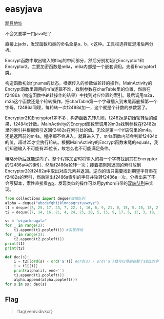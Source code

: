 # easyjava

[题目地址](https://adworld.xctf.org.cn/challenges/details?hash=3b8d4e97-25c9-46c8-ab8f-ade1eeb79051_2&task_category_id=6)

不会又要学一门java吧？

直接上jadx，发现函数和类的命名全是a，b，c这种。工具栏选择反混淆后再分析。

Encrypt函数中取出输入的flag的中间部分，然后分别初始化Encryptor1和Encryptor2。主要加密函数是m6a，m6a内部是一个嵌套调用。先看Encryptor1类。

构造函数初始化nums的状态，根据传入的参数做轮转的操作。MainActivity的Encrypt函数里调用的m1a逻辑不难，找到参数在charTable里的位置，然后在f2486a（构造函数中轮转操作的结果）中找到对应位置的索引。最后调用m2a，m2a这个函数还是个轮转操作，把charTable第一个字母插入到末尾再删掉第一个字母，f2486a同理，每轮转一次f2488d加一，这个就是个计数的参数罢了。

Encryptor2和Encryptor1差不多，构造函数先转几圈，f2482a是初始轮转后的结果，f2484d计数。MainActivity的Encrypt函数里调用的m3a找到参数在f2482a里的索引并根据索引返回f2482a在索引处的值。无论是第一个if语句里的m4a，还是返回前的m4a，程序都不会进入。就算进入了，m4a函数内部会判断f2484d的值，超过25才会执行轮转。根据MainActivity的Encrypt函数末尾的equals，我们知道输入不可能有25位长，故怎么也不可能满足条件。

粗略分析后就能逆向了。整个程序加密时将输入的每一个字符找到其在Encryptor的f2486a中的索引，然后f2486a轮转一次；接着把刚刚返回的索引放到Encryptor2的f2482a中取出对应元素并返回。逆向的话只需要找到期望字符串在f2482a的索引，然后输出f2486a索引的字符并轮转f2486a一次。分析出来了不会写脚本，索性直接看[wp](https://blog.csdn.net/qq_41429081/article/details/90234730)，发现类似的操作可以用python自带的[双端队列](https://blog.csdn.net/weixin_37589575/article/details/106630235)来实现。

```python
from collections import deque#双端队列
alpha = deque("abcdefghijklmnopqrstuvwxyz") 
t1 = deque([8, 25, 17, 23, 7, 22, 1, 16, 6, 9, 21, 0, 15, 5, 10, 18, 2, 24, 4, 11, 3, 14, 19, 12, 20, 13]) 
t2 = deque([7, 14, 16, 21, 4, 24, 25, 20, 5, 15, 9, 17, 6, 13, 3, 18, 12, 10, 19, 0, 22, 2, 11, 23, 1, 8])

ss = 'wigwrkaugala'
for _ in range(2): 
    t1.append(t1.popleft()) #实现转动
for _ in range(3): 
    t2.append(t2.popleft()) 
print(t1) 
print(t2)

def dec(s): 
    i = t2[(ord(s) - ord('a'))] #ord(s) - ord('a')就可以得到在那个a到z的字符中的索引值
    i = t1[(i)] 
    print(alpha[i], end='')
    t1.append(t1.popleft()) 
    alpha.append(alpha.popleft())
for s in ss: dec(s)
```

## Flag
> flag{venividivkcr}